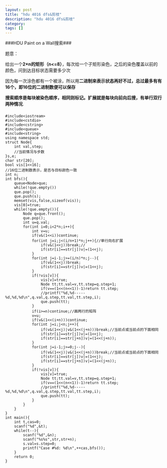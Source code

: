 ```yaml
---
layout: post
title: "hdu 4016 dfs&剪枝"
description: "hdu 4016 dfs&剪枝"
category: 
tags: []
---
```


###HDU Paint on a Wall搜索###

题意：

给出一个**2×n的矩形（n<=8）**，每次给一个子矩形染色，之后的染色覆盖以前的颜色，问到达目标状态需要多少次

因为每一次涂色都有一个被涂，所以用**二进制来表示状态再好不过，总过最多有有16个，即16位的二进制数便可以保存**

**搜索顺序是每块被染色顺序，相同则标记。扩展就是每块向前向后搜，有单行双行两种情况**.

###

	#include<iostream>
	#include<cstdio>
	#include<cstring>
	#include<queue>
	#include<string>
	using namespace std;
	struct Node{
		int val,step;
		//当前情况与步数
	}s,e;
	char str[20];
	bool vis[1<<16];
	//16位二进制数表示，是否与目标颜色一致
	int n;
	int bfs(){
		queue<Node>que;
		while(!que.empty())
		que.pop();
		que.push(s);
		memset(vis,false,sizeof(vis));
		vis[0]=true;
		while(!que.empty()){
			Node q=que.front();
			que.pop();
			int u=q.val;
			for(int i=0;i<2*n;i++){
				int v=u;
				if(v&(1<<i))continue;
				for(int j=i;j<(i/n+1)*n;j++){//单行向右扩展
					if(v&(1<<j))break;//
					if(str[i]==str[j])v|=(1<<j);
				}
				for(int j=i-1;j>=(i/n)*n;j--){
					if(v&(1<<j))break;
					if(str[i]==str[j])v|=(1<<j);
				}
				if(!vis[v]){
					vis[v]=true;
					Node tt;tt.val=v,tt.step=q.step+1;
					if(v==(1<<(n<<1))-1)return tt.step;
					//printf("%d,%d-----%d,%d,%d\n",q.val,q.step,tt.val,tt.step,i);
					que.push(tt);
				}
				if(i>=n)continue;//画两行的矩阵
				v=u;
				if(v&(1<<(i+n)))continue;
				for(int j=i;j<n;j++){
					if(v&(1<<j)|v&(1<<(j+n)))break;//当前点或当前点的下面相同
					if(str[i]==str[j])v|=(1<<j);
					if(str[i]==str[j+n])v|=(1<<(j+n));
				}
				for(int j=i-1;j>=0;j--){
					if(v&(1<<j)|v&(1<<(j+n)))break;//当前点或当前点的下面相同
					if(str[i]==str[j])v|=(1<<j);
					if(str[i]==str[j+n])v|=(1<<(j+n));
				}
				if(!vis[v]){
					vis[v]=true;
					Node tt;tt.val=v,tt.step=q.step+1;
					if(v==(1<<(n<<1))-1)return tt.step;
					//printf("%d,%d-----%d,%d,%d\n",q.val,q.step,tt.val,tt.step,i);
					que.push(tt);
				}
			}
		}
	}
	int main(){
		int t,cas=0;
		scanf("%d",&t);
		while(t--){
			scanf("%d",&n);
			scanf("%s%s",str,str+n);
			s.val=s.step=0;
			printf("Case #%d: %d\n",++cas,bfs());
		}
		return 0;
	}

###
